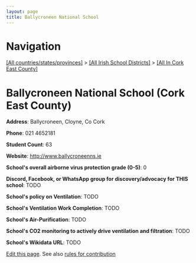 ```yaml
---
layout: page
title: Ballycroneen National School
---
```

# Navigation

[[All countries/states/provinces]](../../..) > [[All Irish School Districts]](../..) > [[All In Cork East County]](..)

# Ballycroneen National School (Cork East County)

**Address**: Ballycroneen, Cloyne, Co Cork

**Phone**: 021 4652181

**Student Count**: 63

**Website**: <http://www.ballycroneenns.ie>

**School's overall airborne virus protection grade (0-5)**: 0

**Discord, Facebook, or WhatsApp group for discovery/advocacy for THIS school**: TODO

**School's policy on Ventilation**: TODO

**School's Ventilation Work Completion**: TODO

**School's Air-Purification**: TODO

**School's CO2 monitoring to actively drive ventilation and filtration**: TODO

**School's Wikidata URL**: TODO


[Edit this page](https://github.com/ventilate-schools/Ireland/edit/main/./Cork_East_County/Ballycroneen_National_School.md). See also [rules for contribution](../../../contribution-rules/)